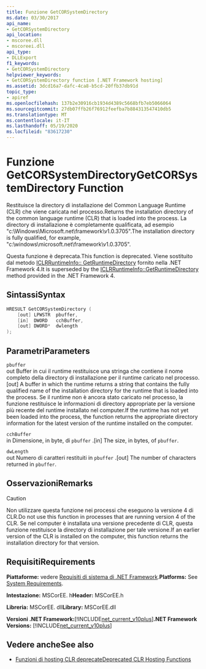 ```yaml
---
title: Funzione GetCORSystemDirectory
ms.date: 03/30/2017
api_name:
- GetCORSystemDirectory
api_location:
- mscoree.dll
- mscoreei.dll
api_type:
- DLLExport
f1_keywords:
- GetCORSystemDirectory
helpviewer_keywords:
- GetCORSystemDirectory function [.NET Framework hosting]
ms.assetid: 3dcd16a7-dafc-4ca8-b5cd-20ffb37db91d
topic_type:
- apiref
ms.openlocfilehash: 137b2e30916cb1934d4389c5668bfb7eb5066064
ms.sourcegitcommit: 27db07ffb26f76912feefba7b884313547410db5
ms.translationtype: MT
ms.contentlocale: it-IT
ms.lasthandoff: 05/19/2020
ms.locfileid: "83617230"
---
```

# <a name="getcorsystemdirectory-function"></a><span data-ttu-id="61ab3-102">Funzione GetCORSystemDirectory</span><span class="sxs-lookup"><span data-stu-id="61ab3-102">GetCORSystemDirectory Function</span></span>
<span data-ttu-id="61ab3-103">Restituisce la directory di installazione del Common Language Runtime (CLR) che viene caricata nel processo.</span><span class="sxs-lookup"><span data-stu-id="61ab3-103">Returns the installation directory of the common language runtime (CLR) that is loaded into the process.</span></span> <span data-ttu-id="61ab3-104">La directory di installazione è completamente qualificata, ad esempio "c:\Windows\Microsoft.net\framework\v1.0.3705".</span><span class="sxs-lookup"><span data-stu-id="61ab3-104">The installation directory is fully qualified, for example, "c:\windows\microsoft.net\framework\v1.0.3705".</span></span>  
  
 <span data-ttu-id="61ab3-105">Questa funzione è deprecata.</span><span class="sxs-lookup"><span data-stu-id="61ab3-105">This function is deprecated.</span></span> <span data-ttu-id="61ab3-106">Viene sostituito dal metodo [ICLRRuntimeInfo:: GetRuntimeDirectory](iclrruntimeinfo-getruntimedirectory-method.md) fornito nella .NET Framework 4.</span><span class="sxs-lookup"><span data-stu-id="61ab3-106">It is superseded by the [ICLRRuntimeInfo::GetRuntimeDirectory](iclrruntimeinfo-getruntimedirectory-method.md) method provided in the .NET Framework 4.</span></span>  
  
## <a name="syntax"></a><span data-ttu-id="61ab3-107">Sintassi</span><span class="sxs-lookup"><span data-stu-id="61ab3-107">Syntax</span></span>  
  
```cpp  
HRESULT GetCORSystemDirectory (
    [out] LPWSTR  pbuffer,
    [in]  DWORD   cchBuffer,
    [out] DWORD*  dwlength  
);
```  
  
## <a name="parameters"></a><span data-ttu-id="61ab3-108">Parametri</span><span class="sxs-lookup"><span data-stu-id="61ab3-108">Parameters</span></span>  
 `pbuffer`  
 <span data-ttu-id="61ab3-109">out Buffer in cui il runtime restituisce una stringa che contiene il nome completo della directory di installazione per il runtime caricato nel processo.</span><span class="sxs-lookup"><span data-stu-id="61ab3-109">[out] A buffer in which the runtime returns a string that contains the fully qualified name of the installation directory for the runtime that is loaded into the process.</span></span> <span data-ttu-id="61ab3-110">Se il runtime non è ancora stato caricato nel processo, la funzione restituisce le informazioni di directory appropriate per la versione più recente del runtime installato nel computer.</span><span class="sxs-lookup"><span data-stu-id="61ab3-110">If the runtime has not yet been loaded into the process, the function returns the appropriate directory information for the latest version of the runtime installed on the computer.</span></span>  
  
 `cchBuffer`  
 <span data-ttu-id="61ab3-111">in Dimensione, in byte, di `pbuffer` .</span><span class="sxs-lookup"><span data-stu-id="61ab3-111">[in] The size, in bytes, of `pbuffer`.</span></span>  
  
 `dwLength`  
 <span data-ttu-id="61ab3-112">out Numero di caratteri restituiti in `pbuffer` .</span><span class="sxs-lookup"><span data-stu-id="61ab3-112">[out] The number of characters returned in `pbuffer`.</span></span>  
  
## <a name="remarks"></a><span data-ttu-id="61ab3-113">Osservazioni</span><span class="sxs-lookup"><span data-stu-id="61ab3-113">Remarks</span></span>  
  
> [!CAUTION]
> <span data-ttu-id="61ab3-114">Non utilizzare questa funzione nei processi che eseguono la versione 4 di CLR.</span><span class="sxs-lookup"><span data-stu-id="61ab3-114">Do not use this function in processes that are running version 4 of the CLR.</span></span> <span data-ttu-id="61ab3-115">Se nel computer è installata una versione precedente di CLR, questa funzione restituisce la directory di installazione per tale versione.</span><span class="sxs-lookup"><span data-stu-id="61ab3-115">If an earlier version of the CLR is installed on the computer, this function returns the installation directory for that version.</span></span>  
  
## <a name="requirements"></a><span data-ttu-id="61ab3-116">Requisiti</span><span class="sxs-lookup"><span data-stu-id="61ab3-116">Requirements</span></span>  
 <span data-ttu-id="61ab3-117">**Piattaforme:** vedere [Requisiti di sistema di .NET Framework](../../get-started/system-requirements.md).</span><span class="sxs-lookup"><span data-stu-id="61ab3-117">**Platforms:** See [System Requirements](../../get-started/system-requirements.md).</span></span>  
  
 <span data-ttu-id="61ab3-118">**Intestazione:** MSCorEE. h</span><span class="sxs-lookup"><span data-stu-id="61ab3-118">**Header:** MSCorEE.h</span></span>  
  
 <span data-ttu-id="61ab3-119">**Libreria:** MSCorEE. dll</span><span class="sxs-lookup"><span data-stu-id="61ab3-119">**Library:** MSCorEE.dll</span></span>  
  
 <span data-ttu-id="61ab3-120">**Versioni .NET Framework:**[!INCLUDE[net_current_v10plus](../../../../includes/net-current-v10plus-md.md)]</span><span class="sxs-lookup"><span data-stu-id="61ab3-120">**.NET Framework Versions:** [!INCLUDE[net_current_v10plus](../../../../includes/net-current-v10plus-md.md)]</span></span>  
  
## <a name="see-also"></a><span data-ttu-id="61ab3-121">Vedere anche</span><span class="sxs-lookup"><span data-stu-id="61ab3-121">See also</span></span>

- [<span data-ttu-id="61ab3-122">Funzioni di hosting CLR deprecate</span><span class="sxs-lookup"><span data-stu-id="61ab3-122">Deprecated CLR Hosting Functions</span></span>](deprecated-clr-hosting-functions.md)
